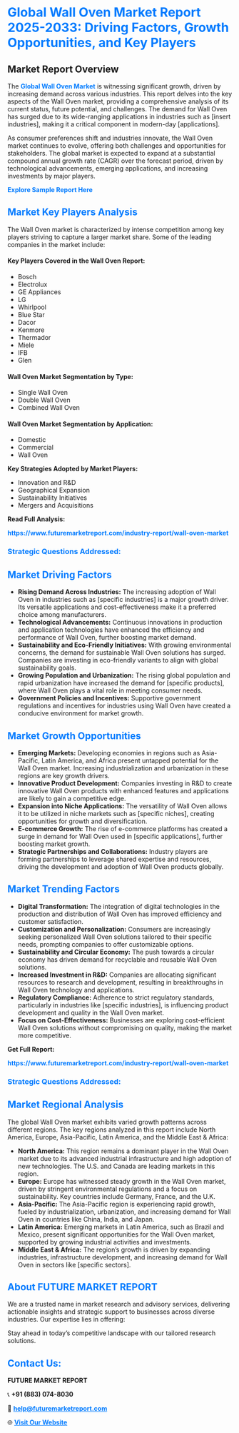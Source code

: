 <h1 style="color: #007BFF;">Global Wall Oven Market Report 2025-2033: Driving Factors, Growth Opportunities, and Key Players</h1>

<section id="overview">
<h2>Market Report Overview</h2>
<p>The <a href="https://www.futuremarketreport.com/industry-report/wall-oven-market" style="color: #007BFF; text-decoration: none;"><strong>Global Wall Oven Market</strong></a> is witnessing significant growth, driven by increasing demand across various industries. This report delves into the key aspects of the Wall Oven market, providing a comprehensive analysis of its current status, future potential, and challenges. The demand for Wall Oven has surged due to its wide-ranging applications in industries such as [insert industries], making it a critical component in modern-day [applications].</p>
<p>As consumer preferences shift and industries innovate, the Wall Oven market continues to evolve, offering both challenges and opportunities for stakeholders. The global market is expected to expand at a substantial compound annual growth rate (CAGR) over the forecast period, driven by technological advancements, emerging applications, and increasing investments by major players.</p>
</section>

<section id="overview">
<p><a href="https://www.futuremarketreport.com/request-sample/reportId=108136" style="color: #007BFF; text-decoration: none;"><strong>Explore Sample Report Here</strong></a></p>
</section>

<section id="key-players">
<h2 style="color: #007BFF;">Market Key Players Analysis</h2>
<p>The Wall Oven market is characterized by intense competition among key players striving to capture a larger market share. Some of the leading companies in the market include:</p>
<h4>Key Players Covered in the Wall Oven Report:</h4>
<ul><li>Bosch</li><li>Electrolux</li><li>GE Appliances</li><li>LG</li><li>Whirlpool</li><li>Blue Star</li><li>Dacor</li><li>Kenmore</li><li>Thermador</li><li>Miele</li><li>IFB</li><li>Glen</li></ul>
<h4>Wall Oven Market Segmentation by Type:</h4>
<ul><li>Single Wall Oven</li><li>Double Wall Oven</li><li>Combined Wall Oven</li></ul>

<h4>Wall Oven Market Segmentation by Application:</h4>
<ul><li>Domestic</li><li>Commercial</li><li>Wall Oven</li></ul>
<p><strong>Key Strategies Adopted by Market Players:</strong></p>
<ul>
<li>Innovation and R&D</li>
<li>Geographical Expansion</li>
<li>Sustainability Initiatives</li>
<li>Mergers and Acquisitions</li>
</ul>
</section>

<section>
<p><strong>Read Full Analysis: </strong></p><a href="https://www.futuremarketreport.com/industry-report/wall-oven-market" style="color: #007BFF; text-decoration: none;"><strong>https://www.futuremarketreport.com/industry-report/wall-oven-market</strong></a>
<h3 style="color: #007BFF;">Strategic Questions Addressed:</h3>
</section>

<section id="driving-factors">
<h2 style="color: #007BFF;">Market Driving Factors</h2>
<ul>
<li><strong>Rising Demand Across Industries:</strong> The increasing adoption of Wall Oven in industries such as [specific industries] is a major growth driver. Its versatile applications and cost-effectiveness make it a preferred choice among manufacturers.</li>
<li><strong>Technological Advancements:</strong> Continuous innovations in production and application technologies have enhanced the efficiency and performance of Wall Oven, further boosting market demand.</li>
<li><strong>Sustainability and Eco-Friendly Initiatives:</strong> With growing environmental concerns, the demand for sustainable Wall Oven solutions has surged. Companies are investing in eco-friendly variants to align with global sustainability goals.</li>
<li><strong>Growing Population and Urbanization:</strong> The rising global population and rapid urbanization have increased the demand for [specific products], where Wall Oven plays a vital role in meeting consumer needs.</li>
<li><strong>Government Policies and Incentives:</strong> Supportive government regulations and incentives for industries using Wall Oven have created a conducive environment for market growth.</li>
</ul>
</section>

<section id="growth-opportunities">
<h2 style="color: #007BFF;">Market Growth Opportunities</h2>
<ul>
<li><strong>Emerging Markets:</strong> Developing economies in regions such as Asia-Pacific, Latin America, and Africa present untapped potential for the Wall Oven market. Increasing industrialization and urbanization in these regions are key growth drivers.</li>
<li><strong>Innovative Product Development:</strong> Companies investing in R&D to create innovative Wall Oven products with enhanced features and applications are likely to gain a competitive edge.</li>
<li><strong>Expansion into Niche Applications:</strong> The versatility of Wall Oven allows it to be utilized in niche markets such as [specific niches], creating opportunities for growth and diversification.</li>
<li><strong>E-commerce Growth:</strong> The rise of e-commerce platforms has created a surge in demand for Wall Oven used in [specific applications], further boosting market growth.</li>
<li><strong>Strategic Partnerships and Collaborations:</strong> Industry players are forming partnerships to leverage shared expertise and resources, driving the development and adoption of Wall Oven products globally.</li>
</ul>
</section>

<section id="trending-factors">
<h2 style="color: #007BFF;">Market Trending Factors</h2>
<ul>
<li><strong>Digital Transformation:</strong> The integration of digital technologies in the production and distribution of Wall Oven has improved efficiency and customer satisfaction.</li>
<li><strong>Customization and Personalization:</strong> Consumers are increasingly seeking personalized Wall Oven solutions tailored to their specific needs, prompting companies to offer customizable options.</li>
<li><strong>Sustainability and Circular Economy:</strong> The push towards a circular economy has driven demand for recyclable and reusable Wall Oven solutions.</li>
<li><strong>Increased Investment in R&D:</strong> Companies are allocating significant resources to research and development, resulting in breakthroughs in Wall Oven technology and applications.</li>
<li><strong>Regulatory Compliance:</strong> Adherence to strict regulatory standards, particularly in industries like [specific industries], is influencing product development and quality in the Wall Oven market.</li>
<li><strong>Focus on Cost-Effectiveness:</strong> Businesses are exploring cost-efficient Wall Oven solutions without compromising on quality, making the market more competitive.</li>
</ul>
</section>

<section>
<p><strong>Get Full Report: </strong></p><a href="https://www.futuremarketreport.com/industry-report/wall-oven-market" style="color: #007BFF; text-decoration: none;"><strong>https://www.futuremarketreport.com/industry-report/wall-oven-market</strong></a>
<h3 style="color: #007BFF;">Strategic Questions Addressed:</h3>
</section>


<section id="regional-analysis">
<h2 style="color: #007BFF;">Market Regional Analysis</h2>
<p>The global Wall Oven market exhibits varied growth patterns across different regions. The key regions analyzed in this report include North America, Europe, Asia-Pacific, Latin America, and the Middle East & Africa:</p>
<ul>
<li><strong>North America:</strong> This region remains a dominant player in the Wall Oven market due to its advanced industrial infrastructure and high adoption of new technologies. The U.S. and Canada are leading markets in this region.</li>
<li><strong>Europe:</strong> Europe has witnessed steady growth in the Wall Oven market, driven by stringent environmental regulations and a focus on sustainability. Key countries include Germany, France, and the U.K.</li>
<li><strong>Asia-Pacific:</strong> The Asia-Pacific region is experiencing rapid growth, fueled by industrialization, urbanization, and increasing demand for Wall Oven in countries like China, India, and Japan.</li>
<li><strong>Latin America:</strong> Emerging markets in Latin America, such as Brazil and Mexico, present significant opportunities for the Wall Oven market, supported by growing industrial activities and investments.</li>
<li><strong>Middle East & Africa:</strong> The region’s growth is driven by expanding industries, infrastructure development, and increasing demand for Wall Oven in sectors like [specific sectors].</li>
</ul>
</section>

<footer>
<h2 style="color: #007BFF;">About FUTURE MARKET REPORT</h2>
<p>We are a trusted name in market research and advisory services, delivering actionable insights and strategic support to businesses across diverse industries. Our expertise lies in offering:</p>

<p>Stay ahead in today’s competitive landscape with our tailored research solutions.</p>

<h2 style="color: #007BFF;">Contact Us:</h2>
<p><strong>FUTURE MARKET REPORT</strong></p>
<p>📞 <strong>+91 (883) 074-8030</strong></p>
<p>📧 <strong><a href="mailto:help@futuremarketreport.com" style="color: #007BFF;">help@futuremarketreport.com</a></strong></p>
<p>🌐 <strong><a href="https://www.futuremarketreport.com/" style="color: #007BFF;">Visit Our Website</a></strong></p>
</footer>